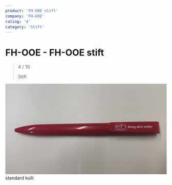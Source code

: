 ```yaml
---
product: 'FH-OOE stift'
company: 'FH-OOE'
rating: '4'
category: 'Stift'
---
```


# FH-OOE - FH-OOE stift
>
> 4 / 10
>
> Stift

![FH-OOE stift](./assets/fh-ooe-fh-ooe-stift-a29d5afe-2f6f-4e3f-93dc-9d6759b7aabf.jpg)
standard kulli
